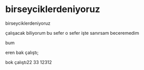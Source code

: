# birseyciklerdeniyoruz
birseyciklerdeniyoruz

çalışacak biliyorum
bu sefer o sefer işte
sanırsam beceremedim


bum

eren bak çalıştı;

bok çalıştı22
 33
12312
